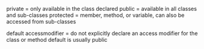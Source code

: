 private = only available in the class declared
public = available in all classes and sub-classes
protected = member, method, or variable, can also be accessed from sub-classes

default accessmodifier = do not explicitly declare an access modifier for the class or method
default is usually public